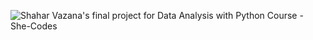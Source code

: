 
![Shahar Vazana's final project for Data Analysis with Python Course - She-Codes](https://user-images.githubusercontent.com/92867988/198969347-e111e78f-281e-4d33-83a0-3c72f4aa38bc.jpg)

